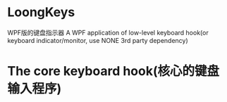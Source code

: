# LoongKeys
WPF版的键盘指示器 A WPF application of low-level keyboard hook(or keyboard indicator/monitor, use NONE 3rd party dependency)
# The core keyboard hook(核心的键盘输入程序)
